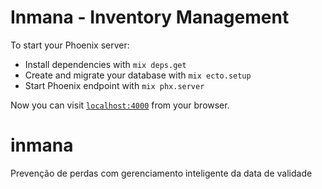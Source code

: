 # Inmana - Inventory Management

To start your Phoenix server:

  * Install dependencies with `mix deps.get`
  * Create and migrate your database with `mix ecto.setup`
  * Start Phoenix endpoint with `mix phx.server`

Now you can visit [`localhost:4000`](http://localhost:4000) from your browser.
  
# inmana
Prevenção de perdas com gerenciamento inteligente da data de validade
